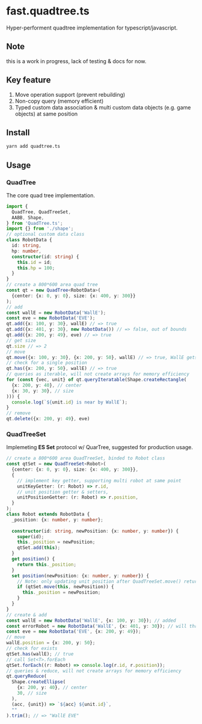 # fast.quadtree.ts
Hyper-performent quadtree implementation for typescript/javascript.

## Note
this is a work in progress, lack of testing & docs for now.

## Key feature
1. Move operation support (prevent rebuilding)
2. Non-copy query (memory efficient)
3. Typed custom data association & multi custom data objects (e.g. game objects) at same position

## Install
```bash
yarn add quadtree.ts
```

## Usage
### QuadTree<T>
The core quad tree implementation.
```typescript
import {
  QuadTree, QuadTreeSet,
  AABB, Shape,
} from 'QuadTree.ts';
import {} from './shape';
// optional custom data class
class RobotData {
  id: string,
  hp: number,
  constructor(id: string) {
    this.id = id;
    this.hp = 100;
  }
}
// create a 800*600 area quad tree
const qt = new QuadTree<RobotData>(
  {center: {x: 0, y: 0}, size: {x: 400, y: 300}}
);
// add
const wallE = new RobotData('WallE');
const eve = new RobotData('EVE');
qt.add({x: 100, y: 30}, wallE) // => true
qt.add({x: 401, y: 30}, new RobotData()) // => false, out of bounds
qt.add({x: 200, y: 49}, eve) // => true
// get size
qt.size // => 2
// move
qt.move({x: 100, y: 30}, {x: 200, y: 50}, wallE) // => true, WallE gets moved to near EVE
// check for a single position
qt.has({x: 200, y: 50}, wallE) // => true
// queries as iterable, will not create arrays for memory efficiency
for (const {vec, unit} of qt.queryIteratable(Shape.createRectangle(
  {x: 200, y: 40}, // center
  {x: 30, y: 30}, // size
))) {
  console.log(`${unit.id} is near by WallE`);
}
// remove
qt.delete({x: 200, y: 49}, eve)
```
### QuadTreeSet<T>
Implemeting **ES Set<T>** protocol w/ QuarTree, suggested for production usage.

```typescript
// create a 800*600 area QuadTreeSet, binded to Robot class
const qtSet = new QuadTreeSet<Robot>(
  {center: {x: 0, y: 0}, size: {x: 400, y: 300}},
  {
    // implement key getter, supporting multi robot at same point
    unitKeyGetter: (r: Robot) => r.id,
    // unit position getter & setters,
    unitPositionGetter: (r: Robot) => r.position,
  }
);
class Robot extends RobotData {
  _position: {x: number, y: number};
  
  constructor(id: string, newPosition: {x: number, y: number}) {
    super(id);
    this._position = newPosition;
    qtSet.add(this);
  }
  get position() {
    return this._position;
  }
  set position(newPosition: {x: number, y: number}) {
    // Note: only updating unit position after QuadTreeSet.move() returns true
    if (qtSet.move(this, newPosition)) {
      this._position = newPosition;
    }
  }
}
// create & add
const wallE = new RobotData('WallE', {x: 100, y: 30}); // added
const errorRobot = new RobotData('WallE', {x: 401, y: 30}); // will throw QuadTreePositionOutOfBoundsError
const eve = new RobotData('EVE', {x: 200, y: 49});
// move
wallE.position = {x: 200, y: 50};
// check for exists
qtSet.has(wallE); // true
// call Set<T>.forEach
qtSet.forEach((r: Robot) => console.log(r.id, r.position));
// queries & reduce, will not create arrays for memory efficiency
qt.queryReduce(
  Shape.createEllipse(
    {x: 200, y: 40}, // center
    30, // size
  ),
  (acc, {unit}) => `${acc} ${unit.id}`,
  ""
).trim(); // => "WallE EVE"

```